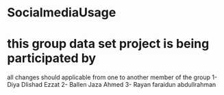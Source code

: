 # SocialmediaUsage
# this group data set project  is being participated by
all changes should applicable from one to another member of the group 
 1- Diya Dlishad Ezzat
 2- Ballen Jaza Ahmed
 3- Rayan faraidun abdullrahman
